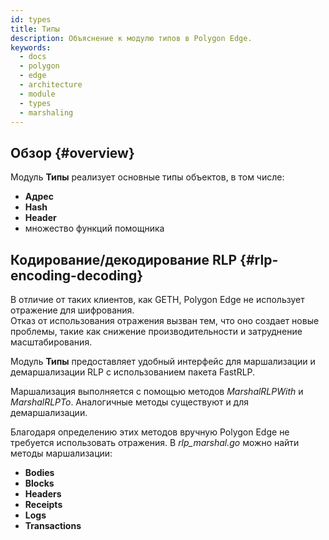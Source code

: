 ```yaml
---
id: types
title: Типы
description: Объяснение к модулю типов в Polygon Edge.
keywords:
  - docs
  - polygon
  - edge
  - architecture
  - module
  - types
  - marshaling
---
```


## Обзор {#overview}

Модуль **Типы** реализует основные типы объектов, в том числе:

* **Адрес**
* **Hash**
* **Header**
* множество функций помощника

## Кодирование/декодирование RLP {#rlp-encoding-decoding}

В отличие от таких клиентов, как GETH, Polygon Edge не использует отражение для шифрования.<br />
Отказ от использования отражения вызван тем, что оно создает новые проблемы, такие как снижение производительности и затруднение масштабирования.

Модуль **Типы** предоставляет удобный интерфейс для маршализации и демаршализации RLP с использованием пакета FastRLP.

Маршализация выполняется с помощью методов *MarshalRLPWith* и *MarshalRLPTo*. Аналогичные методы существуют и для демаршализации.

Благодаря определению этих методов вручную Polygon Edge не требуется использовать отражения. В *rlp_marshal.go* можно найти
методы маршализации:

* **Bodies**
* **Blocks**
* **Headers**
* **Receipts**
* **Logs**
* **Transactions**